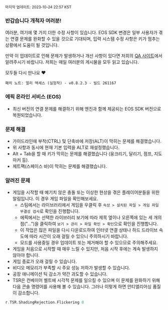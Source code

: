 <sup>마지막 업데이트: 2023-10-24 22:57 KST</sup>

### 반갑습니다 개척자 여러분!
여러분, 여기에 몇 가지 더한 수정 사항이 있습니다. EOS SDK 변경은 일부 사용자가 겪는 연결 문제를 완화할 수 있을 것으로 기대되며, 입력 시스템 수정 사항은 키가 멈추는 상황에서 도움이 될 것입니다.

만약 이 업데이트로 인해 문제가 발생하거나 개선 사항이 있다면 저희의 [QA 사이트](https://questions.satisfactorygame.com/)에서 알려주시기 바랍니다. 저희는 매일 여러분의 게시물을 모두 읽고 있습니다.

모두들 다시 만나요 ❤️

```
패치 노트: 얼리 액세스 (실험적) - v0.8.2.3 - 빌드 261167
```

### 에픽 온라인 서비스 (EOS)
- 최신 버전의 연결 문제를 해결하기 위해 엔진과 함께 제공되는 EOS SDK 버전으로 복원되었습니다.

### 문제 해결
- 가이드라인에 부착(CTRL) 및 단축바에 저장(ALT)이 막히는 문제를 해결했습니다.
- 위 사항과 동시에 현재 기본 입력을 ALT로 재설정했습니다.
- Alt + Tab을 할 때 키가 막히는 문제를 해결했습니다 (웅크리기, 달리기, 점프, 지도 마커 등).
- 제트팩(스페이스 바)이 막히는 문제를 해결했습니다.

### 알려진 문제
- 게임을 시작할 때 예기치 않은 충돌 또는 이상한 현상을 겪은 플레이어분들을 위한 알림입니다. 이 경우 게임 파일을 확인해보세요.
  - 스팀에서는 라이브러리에서 게임을 우클릭 후 `속성 > 설치된 파일 > 게임 파일 무결성 검사`로 확인을 진행합니다.
  - 에픽에서는 선택한 라이브러리 보기에 따라 제목 옆이나 오른쪽에 있는 세 개의 점("...")을 클릭하여 `보기 > 관리 > 파일 확인 > 확인`으로 확인을 진행합니다.
  - 이 작업은 많은 파일을 다시 다운로드하여 인터넷 연결 상태나 하드 드라이브 속도에 따라 시간이 오래 걸릴 수 있으니 주의하시기 바랍니다.
  - 모드를 사용중일 경우 업데이트 또는 제거해야 할 수 있으므로 주의해주세요.
- 게임을 처음으로 시작할 때 매우 느릴 수 있지만, 처음 시작 후에는 계속 발생하지 않아야 합니다.
- 게임 종료가 오래 걸릴 수 있습니다.
- 비디오 메모리가 부족할 시 주요 성능 저하가 발생할 수 있습니다.
- 공장 애니메이션 틱 감소가 약간 과도할 수 있습니다.
- TSR은 컨베이어 벨트에 시각적 문제를 일으킬 수 있으며 이 문제를 완화하기 위해 다음 콘솔 명령어를 사용해 볼 수 있습니다. 그러나 이렇게 하면 안티앨리어싱 품질이 감소합니다.
```cpp
r.TSR.ShadingRejection.Flickering 0
```